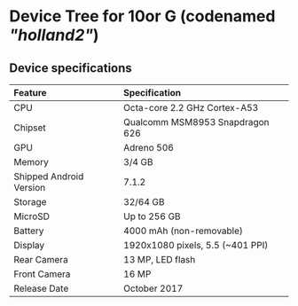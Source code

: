 # Device Tree for 10or G (codenamed _"holland2"_)

## Device specifications

| Feature                 | Specification                     |
| :---------------------- | :-------------------------------- |
| CPU                     | Octa-core 2.2 GHz Cortex-A53      |
| Chipset                 | Qualcomm MSM8953 Snapdragon 626   |
| GPU                     | Adreno 506                        |
| Memory                  | 3/4 GB                            |
| Shipped Android Version | 7.1.2                             |
| Storage                 | 32/64 GB                          |
| MicroSD                 | Up to 256 GB                      |
| Battery                 | 4000 mAh (non-removable)          |
| Display                 | 1920x1080 pixels, 5.5 (~401 PPI)  |
| Rear Camera             | 13 MP, LED flash                  |
| Front Camera            | 16 MP                             |
| Release Date            | October 2017                      |
